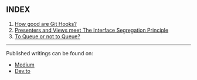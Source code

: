 INDEX
---

1. [How good are Git Hooks?](1-git-hooks/git-hooks.md)
2. [Presenters and Views meet The Interface Segregation Principle](2-presenters-views-interfaces/presenters-views-interfaces.md)
3. [To Queue or not to Queue?](3-queue/queue.md)

*****

Published writings can be found on:
* [Medium](https://medium.com/@hector6872)
* [Dev.to](https://dev.to/hector6872)